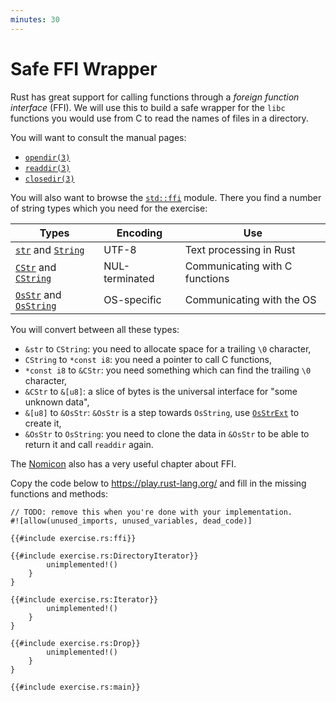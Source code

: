 ```yaml
---
minutes: 30
---
```


# Safe FFI Wrapper

Rust has great support for calling functions through a _foreign function
interface_ (FFI). We will use this to build a safe wrapper for the `libc`
functions you would use from C to read the names of files in a directory.

You will want to consult the manual pages:

- [`opendir(3)`](https://man7.org/linux/man-pages/man3/opendir.3.html)
- [`readdir(3)`](https://man7.org/linux/man-pages/man3/readdir.3.html)
- [`closedir(3)`](https://man7.org/linux/man-pages/man3/closedir.3.html)

You will also want to browse the [`std::ffi`] module. There you find a number of
string types which you need for the exercise:

| Types                      | Encoding       | Use                            |
| -------------------------- | -------------- | ------------------------------ |
| [`str`] and [`String`]     | UTF-8          | Text processing in Rust        |
| [`CStr`] and [`CString`]   | NUL-terminated | Communicating with C functions |
| [`OsStr`] and [`OsString`] | OS-specific    | Communicating with the OS      |

You will convert between all these types:

- `&str` to `CString`: you need to allocate space for a trailing `\0` character,
- `CString` to `*const i8`: you need a pointer to call C functions,
- `*const i8` to `&CStr`: you need something which can find the trailing `\0`
  character,
- `&CStr` to `&[u8]`: a slice of bytes is the universal interface for "some
  unknown data",
- `&[u8]` to `&OsStr`: `&OsStr` is a step towards `OsString`, use
  [`OsStrExt`](https://doc.rust-lang.org/std/os/unix/ffi/trait.OsStrExt.html) to
  create it,
- `&OsStr` to `OsString`: you need to clone the data in `&OsStr` to be able to
  return it and call `readdir` again.

The [Nomicon] also has a very useful chapter about FFI.

[`std::ffi`]: https://doc.rust-lang.org/std/ffi/
[`str`]: https://doc.rust-lang.org/std/primitive.str.html
[`String`]: https://doc.rust-lang.org/std/string/struct.String.html
[`CStr`]: https://doc.rust-lang.org/std/ffi/struct.CStr.html
[`CString`]: https://doc.rust-lang.org/std/ffi/struct.CString.html
[`OsStr`]: https://doc.rust-lang.org/std/ffi/struct.OsStr.html
[`OsString`]: https://doc.rust-lang.org/std/ffi/struct.OsString.html
[Nomicon]: https://doc.rust-lang.org/nomicon/ffi.html

Copy the code below to <https://play.rust-lang.org/> and fill in the missing
functions and methods:

```rust,should_panic
// TODO: remove this when you're done with your implementation.
#![allow(unused_imports, unused_variables, dead_code)]

{{#include exercise.rs:ffi}}

{{#include exercise.rs:DirectoryIterator}}
        unimplemented!()
    }
}

{{#include exercise.rs:Iterator}}
        unimplemented!()
    }
}

{{#include exercise.rs:Drop}}
        unimplemented!()
    }
}

{{#include exercise.rs:main}}
```
